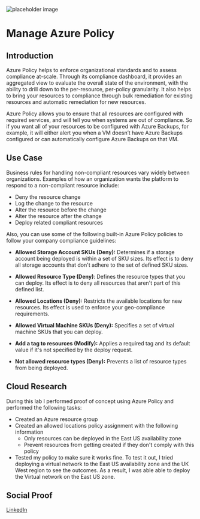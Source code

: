 ![placeholder image](https://azure.microsoft.com/svghandler/azure-policy?width=600&height=315)

# Manage Azure Policy

## Introduction

Azure Policy helps to enforce organizational standards and to assess compliance at-scale. Through its compliance dashboard, it provides an aggregated view to evaluate the overall state of the environment, with the ability to drill down to the per-resource, per-policy granularity. It also helps to bring your resources to compliance through bulk remediation for existing resources and automatic remediation for new resources.

Azure Policy allows you to ensure that all resources are configured with required services, and will tell you when systems are out of compliance. So if you want all of your resources to be configured with Azure Backups, for example, it will either alert you when a VM doesn’t have Azure Backups configured or can automatically configure Azure Backups on that VM.

## Use Case

Business rules for handling non-compliant resources vary widely between organizations. Examples of how an organization wants the platform to respond to a non-compliant resource include:

* Deny the resource change
* Log the change to the resource
* Alter the resource before the change
* Alter the resource after the change
* Deploy related compliant resources

Also, you can use some of the following built-in Azure Policy policies to follow your company compliance guidelines:

* <b>Allowed Storage Account SKUs (Deny):</b> Determines if a storage account being deployed is within a set of SKU sizes. Its effect is to deny all storage accounts that don't adhere to the set of defined SKU sizes.

* <b>Allowed Resource Type (Deny)</b>: Defines the resource types that you can deploy. Its effect is to deny all resources that aren't part of this defined list.

* <b>Allowed Locations (Deny):</b> Restricts the available locations for new resources. Its effect is used to enforce your geo-compliance requirements.

* <b>Allowed Virtual Machine SKUs (Deny):</b> Specifies a set of virtual machine SKUs that you can deploy.

* <b>Add a tag to resources (Modify):</b> Applies a required tag and its default value if it's not specified by the deploy request.

* <b>Not allowed resource types (Deny):</b> Prevents a list of resource types from being deployed.

## Cloud Research

During this lab I performed proof of concept using Azure Policy and performed the following tasks:

* Created an Azure resource group
* Created an allowed locations policy assignment with the following information
    * Only resources can be deployed in the East US availability zone
    * Prevent resources from getting created if they don't comply with this policy
* Tested my policy to make sure it works fine. To test it out, I tried deploying a virtual network to the East US availability zone and the UK West region to see the outcomes. As a result, I was able able to deploy the Virtual network on the East US zone.

## Social Proof

[LinkedIn](https://www.linkedin.com/posts/wilkinsanchez_100daysofcloud-azurepolicy-azure-activity-6762731397917618176-nHVg)
